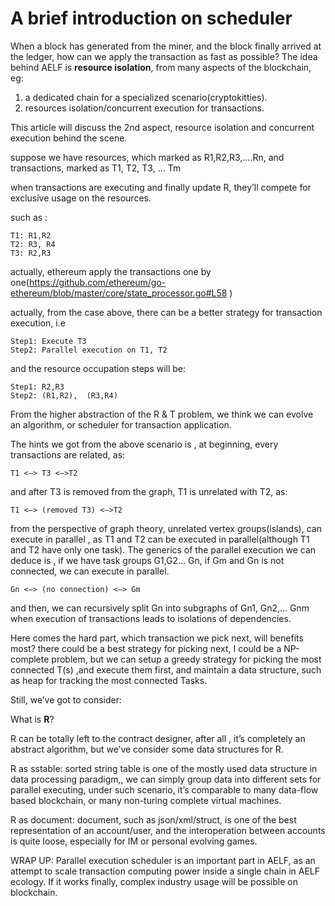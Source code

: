 # A brief introduction on scheduler

When a block has generated from the miner, and the block finally arrived at the ledger, how can we apply the transaction as fast as possible?
The idea behind AELF is **resource isolation**, from many aspects of the blockchain, eg:

1. a dedicated chain for a specialized scenario(cryptokitties).
2. resources isolation/concurrent execution for transactions.

This article will discuss the 2nd aspect, resource isolation and concurrent execution behind the scene.

suppose we have resources, which marked as R1,R2,R3,….Rn, and transactions, marked as T1, T2, T3, … Tm

when transactions are executing and finally update R, they’ll compete for exclusive usage on the resources.

such as :

```
T1: R1,R2
T2: R3, R4
T3: R2,R3
```

actually, ethereum apply the transactions one by one(https://github.com/ethereum/go-ethereum/blob/master/core/state_processor.go#L58 )

actually, from the case above, there can be a better strategy for transaction execution, i.e
```
Step1: Execute T3 
Step2: Parallel execution on T1, T2
```
and the resource occupation steps will be:
```
Step1: R2,R3
Step2: (R1,R2),  (R3,R4)
```
From the higher abstraction of the R & T problem, we think we can evolve an algorithm, or scheduler for transaction application.

The hints we got from the above scenario is , at beginning, every transactions are related, as:

`T1 <—> T3 <—>T2`

and after T3 is removed from the graph, T1 is unrelated with T2, as:

`T1 <—> (removed T3) <—>T2`

from the perspective of graph theory, unrelated vertex groups(islands), can execute in parallel , as T1 and T2 can be executed in parallel(although T1 and T2 have only one task). The generics of the parallel execution we can deduce is ,  if we have task groups G1,G2… Gn,   if Gm and Gn is not connected, we can execute in parallel.

`Gn <—> (no connection) <—> Gm`

and then, we can recursively split Gn into subgraphs of  Gn1, Gn2,… Gnm when execution of transactions leads to isolations of dependencies.

Here comes the hard part, which transaction we pick next, will benefits most? there could be a best strategy for picking next, I could be a NP-complete problem, but we can setup a greedy strategy for picking the most connected T(s) ,and execute them first, and maintain a data structure, such as heap for tracking the most connected Tasks.

Still, we’ve got to consider:

What is **R**?

R can be totally left to the contract designer, after all , it’s completely an abstract algorithm, but we’ve consider some data structures for R.

R as sstable:
sorted string table is one of the mostly used data structure in data processing paradigm,, we can simply group data into different sets for parallel executing, under such scenario, it’s comparable to many data-flow based blockchain, or many non-turing complete virtual machines.

R as document:
document, such as json/xml/struct, is one of the best representation of an account/user, and the interoperation between accounts is quite loose, especially for IM or personal evolving games.

WRAP UP:
Parallel execution scheduler is an important part in AELF, as an attempt to scale transaction computing power inside a single chain in AELF ecology. If it works finally, complex industry usage will be possible on blockchain.
